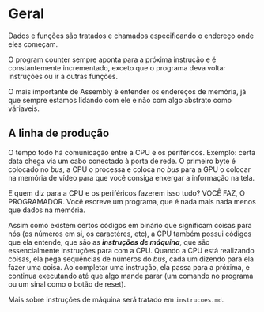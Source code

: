 # Geral

Dados e funções são tratados e chamados especificando o endereço onde eles começam.

O program counter sempre aponta para a próxima instrução e é constantemente incrementado, exceto que o programa deva voltar instruções ou ir a outras funções.

O mais importante de Assembly é entender os endereços de memória, já que sempre estamos lidando com ele e não com algo abstrato como váriaveis.

## A linha de produção

O tempo todo há comunicação entre a CPU e os periféricos. Exemplo: certa data chega via um cabo conectado à porta de rede. O primeiro byte é colocado no _bus_, a CPU o processa e coloca no _bus_ para a GPU o colocar na memória de vídeo para que você consiga enxergar a informação na tela.

E quem diz para a CPU e os periféricos fazerem isso tudo? VOCÊ FAZ, O PROGRAMADOR. Você escreve um programa, que é nada mais nada menos que dados na memória.

Assim como existem certos códigos em binário que significam coisas para nós (os números em si, os caractéres, etc), a CPU também possui códigos que ela entende, que são as ***instruções de máquina***, que são essencialmente instruções para com a CPU. Quando a CPU está realizando coisas, ela pega sequências de números do _bus_, cada um dizendo para ela fazer uma coisa. Ao completar uma instrução, ela passa para a próxima, e continua executando até que algo mande parar (um comando no programa ou um sinal como o botão de reset).

Mais sobre instruções de máquina será tratado em `instrucoes.md`.
